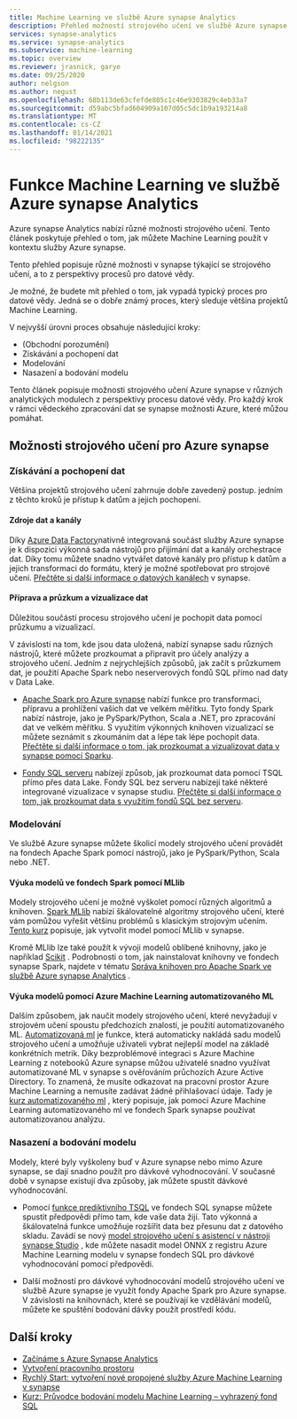 ```yaml
---
title: Machine Learning ve službě Azure synapse Analytics
description: Přehled možností strojového učení ve službě Azure synapse Analytics.
services: synapse-analytics
ms.service: synapse-analytics
ms.subservice: machine-learning
ms.topic: overview
ms.reviewer: jrasnick, garye
ms.date: 09/25/2020
author: nelgson
ms.author: negust
ms.openlocfilehash: 68b113de63cfefde805c1c46e9303829c4eb33a7
ms.sourcegitcommit: d59abc5bfad604909a107d05c5dc1b9a193214a8
ms.translationtype: MT
ms.contentlocale: cs-CZ
ms.lasthandoff: 01/14/2021
ms.locfileid: "98222135"
---
```

# <a name="machine-learning-capabilities-in-azure-synapse-analytics"></a>Funkce Machine Learning ve službě Azure synapse Analytics

Azure synapse Analytics nabízí různé možnosti strojového učení. Tento článek poskytuje přehled o tom, jak můžete Machine Learning použít v kontextu služby Azure synapse.

Tento přehled popisuje různé možnosti v synapse týkající se strojového učení, a to z perspektivy procesů pro datové vědy.

Je možné, že budete mít přehled o tom, jak vypadá typický proces pro datové vědy. Jedná se o dobře známý proces, který sleduje většina projektů Machine Learning.

V nejvyšší úrovni proces obsahuje následující kroky:
* (Obchodní porozumění)
* Získávání a pochopení dat
* Modelování
* Nasazení a bodování modelu

Tento článek popisuje možnosti strojového učení Azure synapse v různých analytických modulech z perspektivy procesu datové vědy. Pro každý krok v rámci vědeckého zpracování dat se synapse možnosti Azure, které můžou pomáhat.

## <a name="azure-synapse-machine-learning-capabilities"></a>Možnosti strojového učení pro Azure synapse

### <a name="data-acquisition-and-understanding"></a>Získávání a pochopení dat

Většina projektů strojového učení zahrnuje dobře zavedený postup. jedním z těchto kroků je přístup k datům a jejich pochopení.

#### <a name="data-source-and-pipelines"></a>Zdroje dat a kanály

Díky [Azure Data Factory](../../data-factory/introduction.md)nativně integrovaná součást služby Azure synapse je k dispozici výkonná sada nástrojů pro přijímání dat a kanály orchestrace dat. Díky tomu můžete snadno vytvářet datové kanály pro přístup k datům a jejich transformaci do formátu, který je možné spotřebovat pro strojové učení. [Přečtěte si další informace o datových kanálech](../../data-factory/concepts-pipelines-activities.md?bc=%2fazure%2fsynapse-analytics%2fbreadcrumb%2ftoc.json&toc=%2fazure%2fsynapse-analytics%2ftoc.json) v synapse. 

#### <a name="data-preparation-and-explorationvisualization"></a>Příprava a průzkum a vizualizace dat

Důležitou součástí procesu strojového učení je pochopit data pomocí průzkumu a vizualizací.

V závislosti na tom, kde jsou data uložená, nabízí synapse sadu různých nástrojů, které můžete prozkoumat a připravit pro účely analýzy a strojového učení. Jedním z nejrychlejších způsobů, jak začít s průzkumem dat, je použití Apache Spark nebo neserverových fondů SQL přímo nad daty v Data Lake.

* [Apache Spark pro Azure synapse](../spark/apache-spark-overview.md) nabízí funkce pro transformaci, přípravu a prohlížení vašich dat ve velkém měřítku. Tyto fondy Spark nabízí nástroje, jako je PySpark/Python, Scala a .NET, pro zpracování dat ve velkém měřítku. S využitím výkonných knihoven vizualizací se můžete seznámit s zkoumáním dat a lépe tak lépe pochopit data. [Přečtěte si další informace o tom, jak prozkoumat a vizualizovat data v synapse pomocí Sparku](../get-started-analyze-spark.md).

* [Fondy SQL serveru](../sql/on-demand-workspace-overview.md) nabízejí způsob, jak prozkoumat data pomocí TSQL přímo přes data Lake. Fondy SQL bez serveru nabízejí také některé integrované vizualizace v synapse studiu. [Přečtěte si další informace o tom, jak prozkoumat data s využitím fondů SQL bez serveru](../get-started-analyze-sql-on-demand.md).

### <a name="modeling"></a>Modelování

Ve službě Azure synapse můžete školicí modely strojového učení provádět na fondech Apache Spark pomocí nástrojů, jako je PySpark/Python, Scala nebo .NET.

#### <a name="train-models-on-spark-pools-with-mllib"></a>Výuka modelů ve fondech Spark pomocí MLlib

Modely strojového učení je možné vyškolet pomocí různých algoritmů a knihoven. [Spark MLlib](http://spark.apache.org/docs/latest/ml-guide.html) nabízí škálovatelné algoritmy strojového učení, které vám pomůžou vyřešit většinu problémů s klasickým strojovým učením. [Tento kurz](../spark/apache-spark-machine-learning-mllib-notebook.md) popisuje, jak vytvořit model pomocí MLlib v synapse.

Kromě MLlib lze také použít k vývoji modelů oblíbené knihovny, jako je například [Scikit](https://scikit-learn.org/stable/) . Podrobnosti o tom, jak nainstalovat knihovny ve fondech synapse Spark, najdete v tématu [Správa knihoven pro Apache Spark ve službě Azure synapse Analytics](../spark/apache-spark-azure-portal-add-libraries.md) .

#### <a name="train-models-with-azure-machine-learning-automated-ml"></a>Výuka modelů pomocí Azure Machine Learning automatizovaného ML

Dalším způsobem, jak naučit modely strojového učení, které nevyžadují v strojovém učení spoustu předchozích znalostí, je použití automatizovaného ML. [Automatizovaná ml](../../machine-learning/concept-automated-ml.md) je funkce, která automaticky nakládá sadu modelů strojového učení a umožňuje uživateli vybrat nejlepší model na základě konkrétních metrik. Díky bezproblémové integraci s Azure Machine Learning z notebooků Azure synapse můžou uživatelé snadno využívat automatizované ML v synapse s ověřováním průchozích Azure Active Directory.  To znamená, že musíte odkazovat na pracovní prostor Azure Machine Learning a nemusíte zadávat žádné přihlašovací údaje. Tady je [kurz automatizovaného ml](../spark/apache-spark-azure-machine-learning-tutorial.md) , který popisuje, jak pomocí Azure Machine Learning automatizovaného ml ve fondech Spark synapse používat automatizovanou analýzu.

### <a name="model-deployment-and-scoring"></a>Nasazení a bodování modelu

Modely, které byly vyškoleny buď v Azure synapse nebo mimo Azure synapse, se dají snadno použít pro dávkové vyhodnocování. V současné době v synapse existují dva způsoby, jak můžete spustit dávkové vyhodnocování.

* Pomocí [funkce prediktivního TSQL](../sql-data-warehouse/sql-data-warehouse-predict.md) ve fondech SQL synapse můžete spustit předpovědi přímo tam, kde vaše data žijí. Tato výkonná a škálovatelná funkce umožňuje rozšířit data bez přesunu dat z datového skladu. Zavádí se nový [model strojového učení s asistencí v nástroji synapse Studio](./tutorial-sql-pool-model-scoring-wizard.md) , kde můžete nasadit model ONNX z registru Azure Machine Learning modelu v synapse fondech SQL pro dávkové vyhodnocování pomocí předpovědi.

* Další možností pro dávkové vyhodnocování modelů strojového učení ve službě Azure synapse je využít fondy Apache Spark pro Azure synapse. V závislosti na knihovnách, které se používají ke vzdělávání modelů, můžete ke spuštění bodování dávky použít prostředí kódu.

## <a name="next-steps"></a>Další kroky

* [Začínáme s Azure Synapse Analytics](../get-started.md)
* [Vytvoření pracovního prostoru](../get-started-create-workspace.md)
* [Rychlý Start: vytvoření nové propojené služby Azure Machine Learning v synapse](quickstart-integrate-azure-machine-learning.md)
* [Kurz: Průvodce bodování modelu Machine Learning – vyhrazený fond SQL](tutorial-sql-pool-model-scoring-wizard.md)